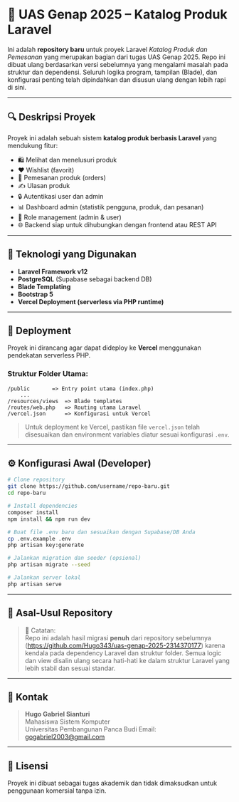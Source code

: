
# 🎯 UAS Genap 2025 – Katalog Produk Laravel

Ini adalah **repository baru** untuk proyek Laravel _Katalog Produk dan Pemesanan_ yang merupakan bagian dari tugas UAS Genap 2025. Repo ini dibuat ulang berdasarkan versi sebelumnya yang mengalami masalah pada struktur dan dependensi. Seluruh logika program, tampilan (Blade), dan konfigurasi penting telah dipindahkan dan disusun ulang dengan lebih rapi di sini.

---

## 🔍 Deskripsi Proyek

Proyek ini adalah sebuah sistem **katalog produk berbasis Laravel** yang mendukung fitur:

- 🛍️ Melihat dan menelusuri produk
- ❤️ Wishlist (favorit)
- 🛒 Pemesanan produk (orders)
- ✍️ Ulasan produk
- 🔒 Autentikasi user dan admin
- 📊 Dashboard admin (statistik pengguna, produk, dan pesanan)
- 🎯 Role management (admin & user)
- 🌐 Backend siap untuk dihubungkan dengan frontend atau REST API

---

## 🧱 Teknologi yang Digunakan

- **Laravel Framework v12**
- **PostgreSQL** (Supabase sebagai backend DB)
- **Blade Templating**
- **Bootstrap 5**
- **Vercel Deployment (serverless via PHP runtime)**

---

## 🚀 Deployment

Proyek ini dirancang agar dapat dideploy ke **Vercel** menggunakan pendekatan serverless PHP.

### Struktur Folder Utama:
```
/public       => Entry point utama (index.php)
    ...
/resources/views  => Blade templates
/routes/web.php   => Routing utama Laravel
/vercel.json      => Konfigurasi untuk Vercel
```

> Untuk deployment ke Vercel, pastikan file `vercel.json` telah disesuaikan dan environment variables diatur sesuai konfigurasi `.env`.

---

## ⚙️ Konfigurasi Awal (Developer)

```bash
# Clone repository
git clone https://github.com/username/repo-baru.git
cd repo-baru

# Install dependencies
composer install
npm install && npm run dev

# Buat file .env baru dan sesuaikan dengan Supabase/DB Anda
cp .env.example .env
php artisan key:generate

# Jalankan migration dan seeder (opsional)
php artisan migrate --seed

# Jalankan server lokal
php artisan serve
```

---

## 📂 Asal-Usul Repository

> 📝 Catatan:  
> Repo ini adalah hasil migrasi **penuh** dari repository sebelumnya (https://github.com/Hugo343/uas-genap-2025-2314370177) karena kendala pada dependency Laravel dan struktur folder. Semua logic dan view disalin ulang secara hati-hati ke dalam struktur Laravel yang lebih stabil dan sesuai standar.

---

## 📧 Kontak

> **Hugo Gabriel Sianturi**  
> Mahasiswa Sistem Komputer  
> Universitas Pembangunan Panca Budi
> Email: gogabriel2003@gmail.com

---

## 📄 Lisensi

Proyek ini dibuat sebagai tugas akademik dan tidak dimaksudkan untuk penggunaan komersial tanpa izin.

